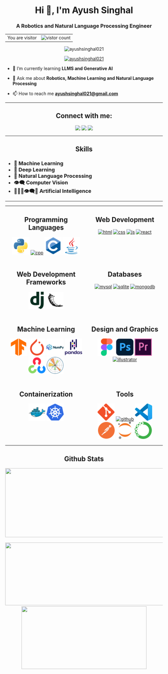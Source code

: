 <h1 align="center">Hi 👋, I'm Ayush Singhal</h1>
<h3 align="center">A Robotics and Natural Language Processing Engineer</h3>

<table align="center">
  <tr>
    <td>You are visitor</td>
    <td><img src="https://profile-counter.glitch.me/ayushsinghal021/count.svg" alt="vistor count" height="30" width="224" /></td>
  </tr>
</table>
<p align="center"> <img src="https://komarev.com/ghpvc/?username=ayushsinghal021&label=Profile%20views&color=0e75b6&style=flat" alt="ayushsinghal021" /> </p>

<p align="center"> <a href="https://github.com/ryo-ma/github-profile-trophy"><img src="https://github-profile-trophy.vercel.app/?username=ayushsinghal021" alt="ayushsinghal021" /></a></p>

- 🌱 I’m currently learning **LLMS and Generative AI**

- 💬 Ask me about **Robotics, Machine Learning and Natural Language Processing**

- 📫 How to reach me **ayushsinghal021@gmail.com**
<hr>

<h2 align="center">Connect with me:</h2>
<p align="center">
  <a href="https://www.linkedin.com/in/ayushsinghal021" target="_blank"><img src="https://skillicons.dev/icons?i=linkedin" /></a>
  <a href="https://github.com/ayushsinghal021" target="_blank"><img src="https://skillicons.dev/icons?i=github" /></a>
  <a href="mailto:ayushsinghal021@gmail.com" target="_blank"><img src="https://skillicons.dev/icons?i=gmail" /></a>
</p>

<hr>

<h2 align="center">Skills</h2>
<h3>
<ul>
  <li>🤖 Machine Learning</li>
  <li>🧠 Deep Learning</li>
  <li>💬 Natural Language Processing</li>
  <li>👁️‍🗨️ Computer Vision</li>
  <li>🤖🧠💬👁️‍🗨️🚨 Artificial Intelligence</li>
</ul>
</h3>

<hr>

<table align="center"
  <tr>
    <td valign="top">
      <h2 align="center">Programming Languages</h2>
      <p align="center">
        <a href="https://www.python.org/" target="_blank" rel="noreferrer"><img src="https://github.com/devicons/devicon/blob/master/icons/python/python-original.svg" alt="python" width="55" height="55"/></a>
        <a href="https://www.w3schools.com/cpp/" target="_blank" rel="noreferrer"><img src="https://skillicons.dev/icons?i=cpp" alt="cpp" width="55" height="55"/></a>
        <a href="https://www.cprogramming.com/" target="_blank" rel="noreferrer"><img src="https://github.com/devicons/devicon/blob/master/icons/c/c-original.svg" alt="c" width="55" height="55"/></a>
        <a href="https://www.java.com" target="_blank" rel="noreferrer"><img src="https://github.com/devicons/devicon/blob/master/icons/java/java-original.svg" alt="java" width="55" height="55"/></a>
      </p>
    </td>
    <td valign="top">
      <h2 align="center">Web Development</h2>
      <p align="center">
        <a href="https://www.w3.org/html/" target="_blank" rel="noreferrer"><img src="https://skillicons.dev/icons?i=html" alt="html" width="55" height="55"/></a>
        <a href="https://www.w3schools.com/css/" target="_blank" rel="noreferrer"><img src="https://skillicons.dev/icons?i=css" alt="css" width="55" height="55"/></a>
        <a href="https://developer.mozilla.org/en-US/docs/Web/JavaScript" target="_blank" rel="noreferrer"><img src="https://skillicons.dev/icons?i=js" alt="js" width="55" height="55"/></a>
        <a href="https://reactjs.org/" target="_blank" rel="noreferrer"><img src="https://skillicons.dev/icons?i=react" alt="react" width="55" height="55"/></a>
      </p>
    </td>
  </tr>
  <tr>
    <td valign="top">
      <h2 align="center">Web Development Frameworks</h2>
      <p align="center">
        <a href="https://www.djangoproject.com/" target="_blank" rel="noreferrer"><img src="https://github.com/devicons/devicon/blob/master/icons/django/django-plain.svg" alt="django" width="55" height="55"/></a>
        <a href="https://flask.palletsprojects.com/" target="_blank" rel="noreferrer"><img src="https://github.com/devicons/devicon/blob/master/icons/flask/flask-original.svg" alt="flask" width="55" height="55"/></a>
      </p>
    </td>
    <td valign="top">
      <h2 align="center">Databases</h2>
      <p align="center">
        <a href="https://www.mysql.com/" target="_blank" rel="noreferrer"><img src="https://skillicons.dev/icons?i=mysql" alt="mysql" width="55" height="55"/></a>
        <a href="https://www.sqlite.org/" target="_blank" rel="noreferrer"><img src="https://skillicons.dev/icons?i=sqlite" alt="sqlite" width="55" height="55"/></a>
        <a href="https://www.mongodb.com/" target="_blank" rel="noreferrer"><img src="https://skillicons.dev/icons?i=mongodb" alt="mongodb" width="55" height="55"/></a>
      </p>
    </td>
  <tr>
    <td valign="top">
      <h2 align="center">Machine Learning</h2>
      <p align="center">
        <a href="https://www.tensorflow.org/" target="_blank" rel="noreferrer"><img src="https://github.com/devicons/devicon/blob/master/icons/tensorflow/tensorflow-original.svg" alt="tensorflow" width="55" height="55"/></a>
        <a href="https://pytorch.org/" target="_blank" rel="noreferrer"><img src="https://github.com/devicons/devicon/blob/master/icons/pytorch/pytorch-original.svg" alt="pytorch" width="55" height="55"/></a>
        <a href="https://pytorch.org/" target="_blank" rel="noreferrer"><img src="https://github.com/devicons/devicon/blob/master/icons/numpy/numpy-original-wordmark.svg" alt="numpy" width="55" height="55"/></a>
        <a href="https://pytorch.org/" target="_blank" rel="noreferrer"><img src="https://github.com/devicons/devicon/blob/master/icons/pandas/pandas-original-wordmark.svg" alt="pandas" width="55" height="55"/></a>
        <a href="https://pytorch.org/" target="_blank" rel="noreferrer"><img src="https://github.com/devicons/devicon/blob/master/icons/opencv/opencv-original.svg" alt="opencv" width="55" height="55"/></a>
        <a href="https://pytorch.org/" target="_blank" rel="noreferrer"><img src="https://github.com/devicons/devicon/blob/master/icons/matplotlib/matplotlib-original.svg" alt="matplotlib" width="55" height="55"/></a>
      </p>
    </td>
    <td valign="top">
      <h2 align="center">Design and Graphics</h2>
      <p align="center">
        <a href="https://www.figma.com/" target="_blank" rel="noreferrer"><img src="https://github.com/devicons/devicon/blob/master/icons/figma/figma-original.svg" alt="figma" width="55" height="55"/></a>
        <a href="https://www.photoshop.com/en" target="_blank" rel="noreferrer"><img src="https://github.com/devicons/devicon/blob/master/icons/photoshop/photoshop-original.svg" alt="photoshop" width="55" height="55"/></a>
        <a href="https://www.adobe.com/in/products/premiere.html" target="_blank" rel="noreferrer"><img src="https://github.com/devicons/devicon/blob/master/icons/premierepro/premierepro-original.svg" alt="premierepro" width="55" height="55"/></a>
        <a href="https://www.adobe.com/in/products/illustrator.html" target="_blank" rel="noreferrer"><img src="https://skillicons.dev/icons?i=illustrator" alt="illustrator" width="55" height="55"/></a>
      </p>
    </td>
  </tr>
  <tr>
    <td valign="top">
      <h2 align="center">Containerization</h2>
      <p align="center">
        <a href="https://www.docker.com/" target="_blank" rel="noreferrer"><img src="https://github.com/devicons/devicon/blob/master/icons/docker/docker-original.svg" alt="docker" width="55" height="55"/></a>
        <a href="https://kubernetes.io/" target="_blank" rel="noreferrer"><img src="https://github.com/devicons/devicon/blob/master/icons/kubernetes/kubernetes-original.svg" alt="kubernetes" width="55" height="55"/></a>
      </p>
    </td>
    <td valign="top">
      <h2 align="center">Tools</h2>
      <p align="center">
        <a href="https://git-scm.com/" target="_blank" rel="noreferrer"><img src="https://github.com/devicons/devicon/blob/master/icons/git/git-original.svg" alt="git" width="55" height="55"/></a>
        <a href="https://github.com/" target="_blank" rel="noreferrer"><img src="https://skillicons.dev/icons?i=github" alt="github" width="55" height="55"/></a>
        <a href="https://code.visualstudio.com/" target="_blank" rel="noreferrer"><img src="https://github.com/devicons/devicon/blob/master/icons/vscode/vscode-original.svg" alt="vscode" width="55" height="55"/></a>
        <a href="https://postman.com/" target="_blank" rel="noreferrer"><img src="https://github.com/devicons/devicon/blob/master/icons/postman/postman-original.svg" alt="postman" width="55" height="55"/></a>
        <a href="https://postman.com/" target="_blank" rel="noreferrer"><img src="https://github.com/devicons/devicon/blob/master/icons/jupyter/jupyter-original.svg" alt="jupyter" width="55" height="55"/></a>
        <a href="https://postman.com/" target="_blank" rel="noreferrer"><img src="https://github.com/devicons/devicon/blob/master/icons/anaconda/anaconda-original.svg" alt="anaconda" width="55" height="55"/></a>
      </p>
    </td>
  </tr>
</table>

###
<h2 align="center">Github Stats</h2>
  <div align="center">
    <p align="center">
    <img width="800" height="220" src="https://streak-stats.demolab.com?user=ayushsinghal021&theme=highcontrast&hide_border=true&border_radius=5&card_width=800">
  </p>
  
  <p align="center">
    <img width="600" height="200" src="https://github-readme-stats.vercel.app/api?username=ayushsinghal021&show_icons=true&theme=vision-friendly-dark">
    <img width="400" height="200" src="https://github-readme-stats.vercel.app/api/top-langs/?username=ayushsinghal021&size_weight=0.15&count_weight=0.5&layout=compact&theme=vision-friendly-dark">
  </p>
</div>
